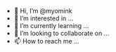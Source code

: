 - 👋 Hi, I’m @myomink
- 👀 I’m interested in ...
- 🌱 I’m currently learning ...
- 💞️ I’m looking to collaborate on ...
- 📫 How to reach me ...

<!---
myomink/myomink is a ✨ special ✨ repository because its `README.md` (this file) appears on your GitHub profile.
You can click the Preview link to take a look at your changes.
--->
